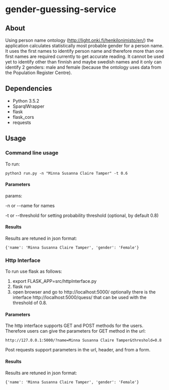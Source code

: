 # gender-guessing-service


## About

Using person name ontology (http://light.onki.fi/henkilonimisto/en/) the application calculates statistically most probable gender for a person name. It uses the first names to identify person name and therefore more than one first names are required currently to get accurate reading. It cannot be used yet to identify other than finnish and maybe swedish names and it only can identify 2 genders: male and female (because the ontology uses data from the Population Register Centre). 

## Dependencies

* Python 3.5.2
* SparqlWrapper
* flask
* flask_cors
* requests

## Usage

### Command line usage

To run:

```
python3 run.py -n "Minna Susanna Claire Tamper" -t 0.6 
``` 

#### Parameters

params: 

-n or --name for names

-t or --threshold for setting probability threshold (optional, by default 0.8)

#### Results

Results are retuned in json format:

```
{'name': 'Minna Susanna Claire Tamper', 'gender': 'Female'}
```
### Http Interface

To run use flask as follows:

1. export FLASK_APP=src/httpInterface.py
2. flask run
3. open browser and go to http://localhost:5000/ optionally there is the interface http://localhost:5000/quess/<name> that can be used with the threshold of 0.8.

#### Parameters

The http interface supports GET and POST methods for the users. Therefore users can give the parameters for GET method in the url:

```
http://127.0.0.1:5000/?name=Minna Susanna Claire Tamper&threshold=0.8
```
Post requests support parameters in the url, header, and from a form.


#### Results

Results are retuned in json format:

```
{'name': 'Minna Susanna Claire Tamper', 'gender': 'Female'}
```

